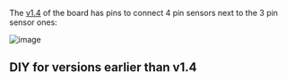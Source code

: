 The [v1.4](https://github.com/eried/flipperzero-mayhem/wiki/Versions) of the board has pins to connect 4 pin sensors next to the 3 pin sensor ones:

![image](https://github.com/eried/flipperzero-mayhem/assets/1091420/002e8ef1-d122-4178-b778-f851680cccff)

## DIY for versions earlier than v1.4